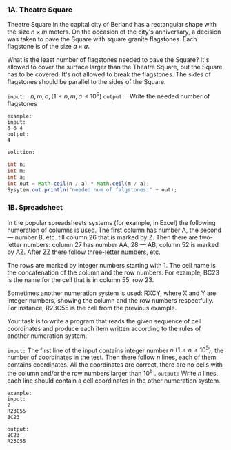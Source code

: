 ### 1A. Theatre Square

Theatre Square in the capital city of Berland has a rectangular shape with the size $n \times m$ meters. On the occasion of the city's anniversary, a decision was taken to pave the Square with square granite flagstones. Each flagstone is of the size $a \times a$.

What is the least number of flagstones needed to pave the Square? It's allowed to cover the surface larger than the Theatre Square, but the Square has to be covered. It's not allowed to break the flagstones. The sides of flagstones should be parallel to the sides of the Square.

`input: ` $n, m, a,(1 \leq n, m, a \leq 10^9)$
`output: ` Write the needed number of flagstones
```
example:
input:
6 6 4
output:
4
```

`solution:`
```java
int n;
int m;
int a;
int out = Math.ceil(n / a) * Math.ceil(m / a);
Sysytem.out.println("needed num of falgstones:" + out);
```

### 1B. Spreadsheet

In the popular spreadsheets systems (for example, in Excel) the following numeration of columns is used. The first column has number A, the second — number B, etc. till column 26 that is marked by Z. Then there are two-letter numbers: column 27 has number AA, 28 — AB, column 52 is marked by AZ. After ZZ there follow three-letter numbers, etc.

The rows are marked by integer numbers starting with 1. The cell name is the concatenation of the column and the row numbers. For example, BC23 is the name for the cell that is in column 55, row 23.

Sometimes another numeration system is used: RXCY, where X and Y are integer numbers, showing the column and the row numbers respectfully. For instance, R23C55 is the cell from the previous example.

Your task is to write a program that reads the given sequence of cell coordinates and produce each item written according to the rules of another numeration system.

`input:` 
The first line of the input contains integer number $n\:(1 \leq n \leq 10^5)$, the number of coordinates in the test. Then there follow $n$ lines, each of them contains coordinates. All the coordinates are correct, there are no cells with the column and/or the row numbers larger than $10^6$ .
`output:`
Write $n$ lines, each line should contain a cell coordinates in the other numeration system.
```
example:
input:
2
R23C55
BC23

output:
BC23
R23C55
```